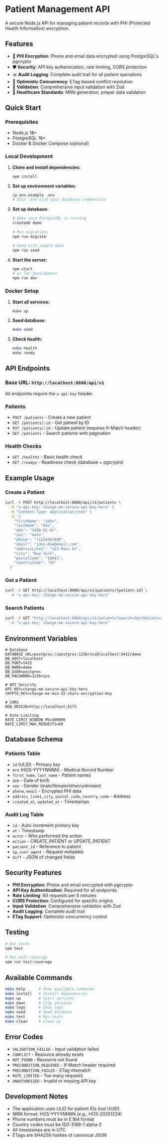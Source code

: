 # Patient Management API

A secure Node.js API for managing patient records with PHI (Protected Health Information) encryption.

## Features

- 🔐 **PHI Encryption**: Phone and email data encrypted using PostgreSQL's pgcrypto
- 🛡️ **Security**: API key authentication, rate limiting, CORS protection
- 📊 **Audit Logging**: Complete audit trail for all patient operations
- 🔄 **Optimistic Concurrency**: ETag-based conflict resolution
- 📝 **Validation**: Comprehensive input validation with Zod
- 🏥 **Healthcare Standards**: MRN generation, proper data validation

## Quick Start

### Prerequisites

- Node.js 18+
- PostgreSQL 16+
- Docker & Docker Compose (optional)

### Local Development

1. **Clone and install dependencies:**
   ```bash
   npm install
   ```

2. **Set up environment variables:**
   ```bash
   cp env.example .env
   # Edit .env with your database credentials
   ```

3. **Set up database:**
   ```bash
   # Make sure PostgreSQL is running
   createdb demo
   
   # Run migrations
   npm run migrate
   
   # Seed with sample data
   npm run seed
   ```

4. **Start the server:**
   ```bash
   npm start
   # or for development
   npm run dev
   ```

### Docker Setup

1. **Start all services:**
   ```bash
   make up
   ```

2. **Seed database:**
   ```bash
   make seed
   ```

3. **Check health:**
   ```bash
   make health
   make ready
   ```

## API Endpoints

### Base URL: `http://localhost:8080/api/v1`

All endpoints require the `x-api-key` header.

### Patients

- `POST /patients` - Create a new patient
- `GET /patients/:id` - Get patient by ID
- `PUT /patients/:id` - Update patient (requires If-Match header)
- `GET /patients` - Search patients with pagination

### Health Checks

- `GET /healthz` - Basic health check
- `GET /readyz` - Readiness check (database + pgcrypto)

## Example Usage

### Create a Patient

```bash
curl -X POST http://localhost:8080/api/v1/patients \
  -H "x-api-key: change-me-secure-api-key-here" \
  -H "Content-Type: application/json" \
  -d '{
    "firstName": "John",
    "lastName": "Doe",
    "dob": "1990-01-01",
    "sex": "male",
    "phone": "+1234567890",
    "email": "john.doe@email.com",
    "addressLine1": "123 Main St",
    "city": "New York",
    "postalCode": "10001",
    "countryCode": "US"
  }'
```

### Get a Patient

```bash
curl -X GET http://localhost:8080/api/v1/patients/{patient-id} \
  -H "x-api-key: change-me-secure-api-key-here"
```

### Search Patients

```bash
curl -X GET "http://localhost:8080/api/v1/patients?search=Smith&limit=10" \
  -H "x-api-key: change-me-secure-api-key-here"
```

## Environment Variables

```env
# Database
DATABASE_URL=postgres://postgres:123brinz@localhost:5432/demo
DB_HOST=localhost
DB_PORT=5432
DB_NAME=demo
DB_USER=postgres
DB_PASSWORD=123brinz

# API Security
API_KEY=change-me-secure-api-key-here
CRYPTO_KEY=change-me-min-32-chars-encryption-key

# CORS
WEB_ORIGIN=http://localhost:5173

# Rate Limiting
RATE_LIMIT_WINDOW_MS=300000
RATE_LIMIT_MAX_REQUESTS=60
```

## Database Schema

### Patients Table
- `id` (ULID) - Primary key
- `mrn` (HOS-YYYYNNNN) - Medical Record Number
- `first_name`, `last_name` - Patient names
- `dob` - Date of birth
- `sex` - Gender (male/female/other/unknown)
- `phone`, `email` - Encrypted PHI data
- `address_line1`, `city`, `postal_code`, `country_code` - Address
- `created_at`, `updated_at` - Timestamps

### Audit Log Table
- `id` - Auto-increment primary key
- `at` - Timestamp
- `actor` - Who performed the action
- `action` - CREATE_PATIENT or UPDATE_PATIENT
- `patient_id` - Reference to patient
- `ip`, `user_agent` - Request metadata
- `diff` - JSON of changed fields

## Security Features

- **PHI Encryption**: Phone and email encrypted with pgcrypto
- **API Key Authentication**: Required for all endpoints
- **Rate Limiting**: 60 requests per 5 minutes
- **CORS Protection**: Configured for specific origins
- **Input Validation**: Comprehensive validation with Zod
- **Audit Logging**: Complete audit trail
- **ETag Support**: Optimistic concurrency control

## Testing

```bash
# Run tests
npm test

# Run with coverage
npm run test:coverage
```

## Available Commands

```bash
make help      # Show available commands
make install   # Install dependencies
make up        # Start services
make down      # Stop services
make logs      # Show logs
make seed      # Seed database
make test      # Run tests
make clean     # Clean up
```

## Error Codes

- `VALIDATION_FAILED` - Input validation failed
- `CONFLICT` - Resource already exists
- `NOT_FOUND` - Resource not found
- `PRECONDITION_REQUIRED` - If-Match header required
- `PRECONDITION_FAILED` - ETag mismatch
- `RATE_LIMITED` - Too many requests
- `UNAUTHORIZED` - Invalid or missing API key

## Development Notes

- The application uses ULID for patient IDs (not UUID)
- MRN format: HOS-YYYYNNNN (e.g., HOS-20251234)
- Phone numbers must be in E.164 format
- Country codes must be ISO-3166-1 alpha-2
- All timestamps are in UTC
- ETags are SHA256 hashes of canonical JSON
